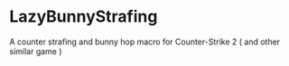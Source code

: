 # LazyBunnyStrafing
 A counter strafing and bunny hop macro for Counter-Strike 2 ( and other similar game )
